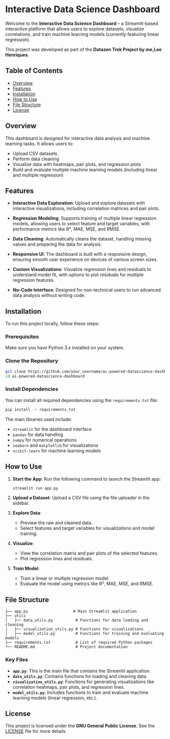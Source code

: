 # Interactive Data Science Dashboard

Welcome to the **Interactive Data Science Dashboard** – a Streamlit-based interactive platform that allows users to explore datasets, visualize correlations, and train machine learning models (currently featuring linear regression).

This project was developed as part of the **Datazen Trek Project by me,Lee Henriques**.

## Table of Contents

- [Overview](#overview)
- [Features](#features)
- [Installation](#installation)
- [How to Use](#how-to-use)
- [File Structure](#file-structure)
- [License](#license)

## Overview

This dashboard is designed for interactive data analysis and machine learning tasks. It allows users to:
- Upload CSV datasets
- Perform data cleaning
- Visualize data with heatmaps, pair plots, and regression plots
- Build and evaluate multiple machine learning models (including linear and multiple regression)

## Features

- **Interactive Data Exploration**: Upload and explore datasets with interactive visualizations, including correlation matrices and pair plots.
  
- **Regression Modeling**: Supports training of multiple linear regression models, allowing users to select feature and target variables, with performance metrics like R², MAE, MSE, and RMSE.
  
- **Data Cleaning**: Automatically cleans the dataset, handling missing values and preparing the data for analysis.
  
- **Responsive UI**: The dashboard is built with a responsive design, ensuring smooth user experience on devices of various screen sizes.
  
- **Custom Visualizations**: Visualize regression lines and residuals to understand model fit, with options to plot residuals for multiple regression features.
  
- **No-Code Interface**: Designed for non-technical users to run advanced data analysis without writing code.

 
## Installation

To run this project locally, follow these steps:

### Prerequisites
Make sure you have Python 3.x installed on your system.

### Clone the Repository
```bash
git clone https://github.com/your_username/ai-powered-datascience-dashboard.git
cd ai-powered-datascience-dashboard
```

### Install Dependencies
You can install all required dependencies using the `requirements.txt` file:
```bash
pip install -r requirements.txt
```

The main libraries used include:
- `streamlit` for the dashboard interface
- `pandas` for data handling
- `numpy` for numerical operations
- `seaborn` and `matplotlib` for visualizations
- `scikit-learn` for machine learning models

## How to Use

1. **Start the App**:
   Run the following command to launch the Streamlit app:
   ```bash
   streamlit run app.py
   ```

2. **Upload a Dataset**:
   Upload a CSV file using the file uploader in the sidebar.

3. **Explore Data**:
   - Preview the raw and cleaned data.
   - Select features and target variables for visualizations and model training.

4. **Visualize**:
   - View the correlation matrix and pair plots of the selected features.
   - Plot regression lines and residuals.

5. **Train Model**:
   - Train a linear or multiple regression model.
   - Evaluate the model using metrics like R², MAE, MSE, and RMSE.

## File Structure

```
├── app.py                    # Main Streamlit application
├── utils
│   ├── data_utils.py          # Functions for data loading and cleaning
│   ├── visualization_utils.py # Functions for visualizations
│   ├── model_utils.py         # Functions for training and evaluating models
├── requirements.txt           # List of required Python packages
└── README.md                  # Project documentation
```

### Key Files

- **`app.py`**: This is the main file that contains the Streamlit application.
- **`data_utils.py`**: Contains functions for loading and cleaning data.
- **`visualization_utils.py`**: Functions for generating visualizations like correlation heatmaps, pair plots, and regression lines.
- **`model_utils.py`**: Includes functions to train and evaluate machine learning models (linear regression, etc.).

## License

This project is licensed under the **GNU General Public License**. See the [LICENSE](LICENSE) file for more details.
